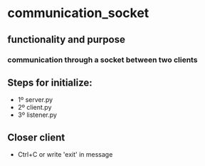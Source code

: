 # communication_socket

## functionality and purpose
### communication through a socket between two clients

## Steps for initialize:
* 1º server.py
* 2º client.py
* 3º listener.py
## Closer client
* Ctrl+C or write 'exit' in message
